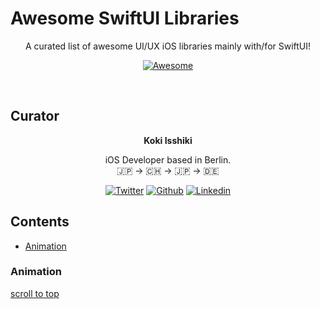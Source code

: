 # Awesome SwiftUI Libraries 


<div align="center">
    <p>A curated list of awesome UI/UX iOS libraries mainly with/for SwiftUI!</p>

[![Awesome](https://cdn.rawgit.com/sindresorhus/awesome/d7305f38d29fed78fa85652e3a63e154dd8e8829/media/badge.svg)](https://github.com/one1color/awesome-swiftUI-libraries)

</div>

<br>

## **Curator** 
<div align="center">
<b>Koki Isshiki</b>
<p>iOS Developer based in Berlin. <br>
🇯🇵 → 🇨🇭 → 🇯🇵 → 🇩🇪 
</p>


[![Twitter](https://img.shields.io/badge/Twitter-000?style=for-the-badge&logo=Twitter&logoColor=1DA1F2)](https://twitter.com/color1one)
[![Github](https://img.shields.io/badge/GitHub-000?style=for-the-badge&logo=GitHub&logoColor=white)](https://github.com/one1color)
[![Linkedin](https://img.shields.io/badge/LinkedIn-000?style=for-the-badge&logo=LinkedIn&logoColor=0072b1)](https://www.linkedin.com/in/koki-isshiki/)

</div>

## **Contents**
- [Animation](#Animation)


### Animation
[scroll to top](#readme)




